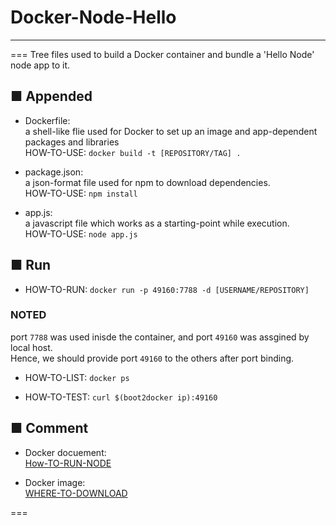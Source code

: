 # Docker-Node-Hello
---
===
Tree files used to build a Docker container and bundle a 'Hello Node' node app to it.

## ■ Appended
- Dockerfile:  
a shell-like flie used for Docker to set up an image and app-dependent packages and libraries  
HOW-TO-USE: `docker build -t [REPOSITORY/TAG] .`

- package.json:  
a json-format file used for npm to download dependencies.  
HOW-TO-USE: `npm install`

- app.js:  
a javascript file which works as a starting-point while execution.  
HOW-TO-USE: `node app.js`


## ■ Run
- HOW-TO-RUN: `docker run -p 49160:7788 -d [USERNAME/REPOSITORY]`
### NOTED  
port `7788` was used inisde the container, and port `49160` was assgined by local host.  
Hence, we should provide port `49160` to the others after port binding.

- HOW-TO-LIST: `docker ps`

- HOW-TO-TEST: `curl $(boot2docker ip):49160`

## ■ Comment
- Docker docuement:  
  [How-TO-RUN-NODE](https://docs.docker.com/examples/nodejs_web_app/)

- Docker image:  
  [WHERE-TO-DOWNLOAD](https://registry.hub.docker.com/u/1ttt9/docker-node-hello/)

===